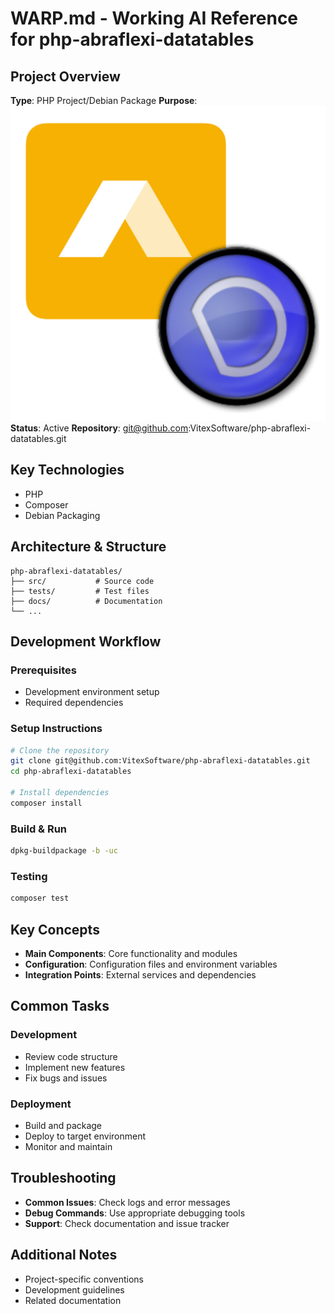 # WARP.md - Working AI Reference for php-abraflexi-datatables

## Project Overview
**Type**: PHP Project/Debian Package
**Purpose**: ![Package Logo](abraflexi-datatables.svg?raw=true "Project Logo")
**Status**: Active
**Repository**: git@github.com:VitexSoftware/php-abraflexi-datatables.git

## Key Technologies
- PHP
- Composer
- Debian Packaging

## Architecture & Structure
```
php-abraflexi-datatables/
├── src/           # Source code
├── tests/         # Test files
├── docs/          # Documentation
└── ...
```

## Development Workflow

### Prerequisites
- Development environment setup
- Required dependencies

### Setup Instructions
```bash
# Clone the repository
git clone git@github.com:VitexSoftware/php-abraflexi-datatables.git
cd php-abraflexi-datatables

# Install dependencies
composer install
```

### Build & Run
```bash
dpkg-buildpackage -b -uc
```

### Testing
```bash
composer test
```

## Key Concepts
- **Main Components**: Core functionality and modules
- **Configuration**: Configuration files and environment variables
- **Integration Points**: External services and dependencies

## Common Tasks

### Development
- Review code structure
- Implement new features
- Fix bugs and issues

### Deployment
- Build and package
- Deploy to target environment
- Monitor and maintain

## Troubleshooting
- **Common Issues**: Check logs and error messages
- **Debug Commands**: Use appropriate debugging tools
- **Support**: Check documentation and issue tracker

## Additional Notes
- Project-specific conventions
- Development guidelines
- Related documentation
